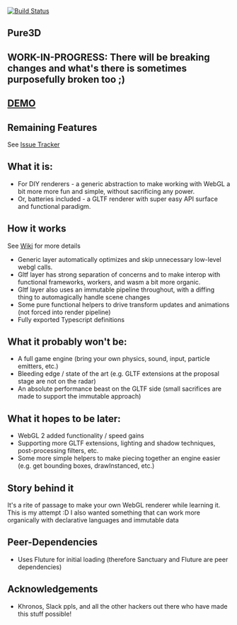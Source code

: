 [![Build Status](https://travis-ci.org/dakom/pure3d.svg?branch=master)](https://travis-ci.org/dakom/pure3d)

## Pure3D

## **WORK-IN-PROGRESS: There will be breaking changes and what's there is sometimes purposefully broken too ;)**

## [DEMO](https://dakom.github.io/pure3d)

## Remaining Features

See [Issue Tracker](https://github.com/dakom/pure3d/issues)

## What it is: 

* For DIY renderers - a generic abstraction to make working with WebGL a bit more more fun and simple, without sacrificing any power.
* Or, batteries included - a GLTF renderer with super easy API surface and functional paradigm.

## How it works

See [Wiki](https://github.com/dakom/pure3d/wiki) for more details

* Generic layer automatically optimizes and skip unnecessary low-level webgl calls.
* Gltf layer has strong separation of concerns and to make interop with functional frameworks, workers, and wasm a bit more organic.
* Gltf layer also uses an immutable pipeline throughout, with a diffing thing to automagically handle scene changes
* Some pure functional helpers to drive transform updates and animations (not forced into render pipeline)
* Fully exported Typescript definitions

## What it probably won't be:

* A full game engine (bring your own physics, sound, input, particle emitters, etc.)
* Bleeding edge / state of the art (e.g. GLTF extensions at the proposal stage are not on the radar)
* An absolute performance beast on the GLTF side (small sacrifices are made to support the immutable approach)

## What it hopes to be later:

* WebGL 2 added functionality / speed gains
* Supporting more GLTF extensions, lighting and shadow techniques, post-processing filters, etc.
* Some more simple helpers to make piecing together an engine easier (e.g. get bounding boxes, drawInstanced, etc.)

## Story behind it

It's a rite of passage to make your own WebGL renderer while learning it. This is my attempt :D
I also wanted something that can work more organically with declarative languages and immutable data

## Peer-Dependencies

* Uses Fluture for initial loading (therefore Sanctuary and Fluture are peer dependencies)

## Acknowledgements

* Khronos, Slack ppls, and all the other hackers out there who have made this stuff possible!

